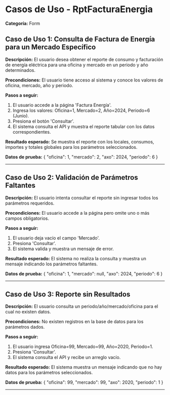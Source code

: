 # Casos de Uso - RptFacturaEnergia

**Categoría:** Form

## Caso de Uso 1: Consulta de Factura de Energía para un Mercado Específico

**Descripción:** El usuario desea obtener el reporte de consumo y facturación de energía eléctrica para una oficina y mercado en un periodo y año determinados.

**Precondiciones:**
El usuario tiene acceso al sistema y conoce los valores de oficina, mercado, año y periodo.

**Pasos a seguir:**
1. El usuario accede a la página 'Factura Energía'.
2. Ingresa los valores: Oficina=1, Mercado=2, Año=2024, Periodo=6 (Junio).
3. Presiona el botón 'Consultar'.
4. El sistema consulta el API y muestra el reporte tabular con los datos correspondientes.

**Resultado esperado:**
Se muestra el reporte con los locales, consumos, importes y totales globales para los parámetros seleccionados.

**Datos de prueba:**
{ "oficina": 1, "mercado": 2, "axo": 2024, "periodo": 6 }

---

## Caso de Uso 2: Validación de Parámetros Faltantes

**Descripción:** El usuario intenta consultar el reporte sin ingresar todos los parámetros requeridos.

**Precondiciones:**
El usuario accede a la página pero omite uno o más campos obligatorios.

**Pasos a seguir:**
1. El usuario deja vacío el campo 'Mercado'.
2. Presiona 'Consultar'.
3. El sistema valida y muestra un mensaje de error.

**Resultado esperado:**
El sistema no realiza la consulta y muestra un mensaje indicando los parámetros faltantes.

**Datos de prueba:**
{ "oficina": 1, "mercado": null, "axo": 2024, "periodo": 6 }

---

## Caso de Uso 3: Reporte sin Resultados

**Descripción:** El usuario consulta un periodo/año/mercado/oficina para el cual no existen datos.

**Precondiciones:**
No existen registros en la base de datos para los parámetros dados.

**Pasos a seguir:**
1. El usuario ingresa Oficina=99, Mercado=99, Año=2020, Periodo=1.
2. Presiona 'Consultar'.
3. El sistema consulta el API y recibe un arreglo vacío.

**Resultado esperado:**
El sistema muestra un mensaje indicando que no hay datos para los parámetros seleccionados.

**Datos de prueba:**
{ "oficina": 99, "mercado": 99, "axo": 2020, "periodo": 1 }

---

